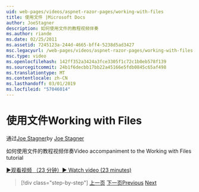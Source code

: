 ```yaml
---
uid: web-pages/videos/aspnet-razor-pages/working-with-files
title: 使用文件 |Microsoft Docs
author: JoeStagner
description: 如何使用文件的教程视频伴奏
ms.author: riande
ms.date: 02/25/2011
ms.assetid: 7245123a-244d-4665-bff4-5238d5ad3427
msc.legacyurl: /web-pages/videos/aspnet-razor-pages/working-with-files
msc.type: video
ms.openlocfilehash: 142ff352a3424a3fce3305f1c72c1b0eb578f139
ms.sourcegitcommit: 24b1f6decbb17bb22a45166e5fdb0845c65af498
ms.translationtype: MT
ms.contentlocale: zh-CN
ms.lasthandoff: 03/01/2019
ms.locfileid: "57046014"
---
```

<a name="working-with-files"></a><span data-ttu-id="dac8c-103">使用文件</span><span class="sxs-lookup"><span data-stu-id="dac8c-103">Working with Files</span></span>
====================
<span data-ttu-id="dac8c-104">通过[Joe Stagner](https://github.com/JoeStagner)</span><span class="sxs-lookup"><span data-stu-id="dac8c-104">by [Joe Stagner](https://github.com/JoeStagner)</span></span>

<span data-ttu-id="dac8c-105">如何使用文件的教程视频伴奏</span><span class="sxs-lookup"><span data-stu-id="dac8c-105">Video accompaniment to the Working with Files tutorial</span></span>

[<span data-ttu-id="dac8c-106">&#9654;观看视频 （23 分钟）</span><span class="sxs-lookup"><span data-stu-id="dac8c-106">&#9654; Watch video (23 minutes)</span></span>](https://channel9.msdn.com/Blogs/ASP-NET-Site-Videos/working-with-files)

> [!div class="step-by-step"]
> <span data-ttu-id="dac8c-107">[上一页](displaying-data-in-a-chart-part-2.md)
> [下一页](working-with-images.md)</span><span class="sxs-lookup"><span data-stu-id="dac8c-107">[Previous](displaying-data-in-a-chart-part-2.md)
[Next](working-with-images.md)</span></span>
